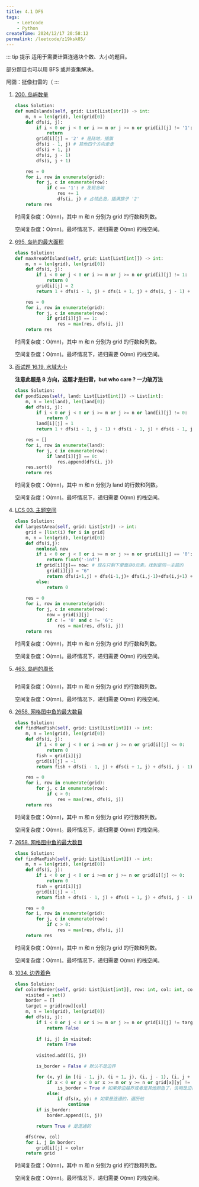 ```yaml
---
title: 4.1 DFS
tags:
    - Leetcode
    - Python
createTime: 2024/12/17 20:58:12
permalink: /leetcode/z19ksk85/
---
```


::: tip 提示
适用于需要计算连通块个数、大小的题目。

部分题目也可以用 BFS 或并查集解决。

阿囧：挺像扫雷的（
:::

1. [200. 岛屿数量](https://leetcode.cn/problems/number-of-islands/description/)

    ```py
    class Solution:
    def numIslands(self, grid: List[List[str]]) -> int:
        m, n = len(grid), len(grid[0])
        def dfs(i, j):
            if i < 0 or j < 0 or i >= m or j >= n or grid[i][j] != '1': # 地图外面或者非陆地就返回
                return
            grid[i][j] = '2' # 是陆地，插旗
            dfs(i - 1, j) # 其他四个方向走走
            dfs(i + 1, j)
            dfs(i, j - 1)
            dfs(i, j + 1)

        res = 0
        for i, row in enumerate(grid):
            for j, c in enumerate(row):
                if c == '1': # 发现岛屿
                    res += 1
                    dfs(i, j) # 占领此岛，插满旗子 '2'
        return res
    ```

    时间复杂度：O(mn)，其中 m 和 n 分别为 grid 的行数和列数。

    空间复杂度：O(mn)。最坏情况下，递归需要 O(mn) 的栈空间。

2. [695. 岛屿的最大面积](https://leetcode.cn/problems/max-area-of-island/)

    ```py
    class Solution:
    def maxAreaOfIsland(self, grid: List[List[int]]) -> int:
        m, n = len(grid), len(grid[0])
        def dfs(i, j):
            if i < 0 or j < 0 or i >= m or j >= n or grid[i][j] != 1:
                return 0
            grid[i][j] = 2
            return 1 + dfs(i - 1, j) + dfs(i + 1, j) + dfs(i, j - 1) + dfs(i, j + 1)

        res = 0
        for i, row in enumerate(grid):
            for j, c in enumerate(row):
                if grid[i][j] == 1:
                    res = max(res, dfs(i, j))
        return res
    ```

    时间复杂度：O(mn)，其中 m 和 n 分别为 grid 的行数和列数。

    空间复杂度：O(mn)。最坏情况下，递归需要 O(mn) 的栈空间。

3. [面试题 16.19. 水域大小](https://leetcode.cn/problems/pond-sizes-lcci/description/)

    **注意此题是 8 方向，这题才是扫雷，but who care ? 一力破万法**

    ```py
    class Solution:
    def pondSizes(self, land: List[List[int]]) -> List[int]:
        m, n = len(land), len(land[0])
        def dfs(i, j):
            if i < 0 or j < 0 or i >= m or j >= n or land[i][j] != 0:
                return 0
            land[i][j] = 1
            return 1 + dfs(i - 1, j - 1) + dfs(i - 1, j) + dfs(i - 1, j + 1) + dfs(i, j - 1) + dfs(i, j + 1) + dfs(i + 1, j - 1) + dfs(i + 1, j) + dfs(i + 1, j + 1)

        res = []
        for i, row in enumerate(land):
            for j, c in enumerate(row):
                if land[i][j] == 0:
                    res.append(dfs(i, j))
        res.sort()
        return res
    ```

    时间复杂度：O(mn)，其中 m 和 n 分别为 land 的行数和列数。

    空间复杂度：O(mn)。最坏情况下，递归需要 O(mn) 的栈空间。

4. [LCS 03. 主题空间](https://leetcode.cn/problems/YesdPw/description/)

    ```py
    class Solution:
    def largestArea(self, grid: List[str]) -> int:
        grid = [list(i) for i in grid]
        m, n = len(grid), len(grid[0])
        def dfs(i,j):
            nonlocal now
            if i < 0 or j < 0 or i >= m or j >= n or grid[i][j] == '0': # 外面和里面0元素
                return float('-inf')
            if grid[i][j]== now: # 现在只剩下里面非0元素，找到是同一主题的
                grid[i][j] = "6"
                return dfs(i+1,j) + dfs(i-1,j)+ dfs(i,j-1)+dfs(i,j+1) + 1
            else:
                return 0
            
        res = 0
        for i, row in enumerate(grid):
            for j, c in enumerate(row):
                now = grid[i][j]
                if c != '0' and c != '6':
                    res = max(res, dfs(i, j))
        return res
    ```

    时间复杂度：O(mn)，其中 m 和 n 分别为 grid 的行数和列数。

    空间复杂度：O(mn)。最坏情况下，递归需要 O(mn) 的栈空间。

5. [463. 岛屿的周长](https://leetcode.cn/problems/island-perimeter/description/)

    ```py
    ```

    时间复杂度：O(mn)，其中 m 和 n 分别为 grid 的行数和列数。

    空间复杂度：O(mn)。最坏情况下，递归需要 O(mn) 的栈空间。

6. [2658. 网格图中鱼的最大数目](https://leetcode.cn/problems/maximum-number-of-fish-in-a-grid/description/)

    ```py
    class Solution:
    def findMaxFish(self, grid: List[List[int]]) -> int:
        m, n = len(grid), len(grid[0])
        def dfs(i, j):
            if i < 0 or j < 0 or i >=m or j >= n or grid[i][j] <= 0:
                return 0
            fish = grid[i][j]
            grid[i][j] = -1
            return fish + dfs(i - 1, j) + dfs(i + 1, j) + dfs(i, j - 1) + dfs(i, j + 1)

        res = 0
        for i, row in enumerate(grid):
            for j, c in enumerate(row):
                if c > 0:
                    res = max(res, dfs(i, j))
        return res
    ```

    时间复杂度：O(mn)，其中 m 和 n 分别为 grid 的行数和列数。

    空间复杂度：O(mn)。最坏情况下，递归需要 O(mn) 的栈空间。


7. [2658. 网格图中鱼的最大数目](https://leetcode.cn/problems/maximum-number-of-fish-in-a-grid/description/)

    ```py
    class Solution:
    def findMaxFish(self, grid: List[List[int]]) -> int:
        m, n = len(grid), len(grid[0])
        def dfs(i, j):
            if i < 0 or j < 0 or i >=m or j >= n or grid[i][j] <= 0:
                return 0
            fish = grid[i][j]
            grid[i][j] = -1
            return fish + dfs(i - 1, j) + dfs(i + 1, j) + dfs(i, j - 1) + dfs(i, j + 1)

        res = 0
        for i, row in enumerate(grid):
            for j, c in enumerate(row):
                if c > 0:
                    res = max(res, dfs(i, j))
        return res
    ```

    时间复杂度：O(mn)，其中 m 和 n 分别为 grid 的行数和列数。

    空间复杂度：O(mn)。最坏情况下，递归需要 O(mn) 的栈空间。


8. [1034. 边界着色](https://leetcode.cn/problems/coloring-a-border/description/)

    ```py
    class Solution:
    def colorBorder(self, grid: List[List[int]], row: int, col: int, color: int) -> List[List[int]]:
        visited = set()
        border = []
        target = grid[row][col]
        m, n = len(grid), len(grid[0])
        def dfs(i, j):
            if i < 0 or j < 0 or i >= m or j >= n or grid[i][j] != target: # 不是连通的，返回False
                return False
            
            if (i, j) in visited:
                return True
            
            visited.add((i, j))

            is_border = False # 默认不是边界

            for (x, y) in [(i - 1, j), (i + 1, j), (i, j - 1), (i, j + 1)]: # 遍历上下左右
                if x < 0 or y < 0 or x >= m or y >= n or grid[x][y] != target:
                    is_border = True # 如果旁边越界或者是其他颜色了，说明是边界
                else:
                    if dfs(x, y): # 如果是连通的，遍历他
                        continue
            if is_border:
                border.append((i, j))

            return True # 是连通的

        dfs(row, col)
        for i, j in border:
            grid[i][j] = color
        return grid
    ```

    时间复杂度：O(mn)，其中 m 和 n 分别为 grid 的行数和列数。

    空间复杂度：O(mn)。最坏情况下，递归需要 O(mn) 的栈空间。

